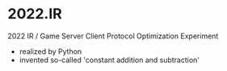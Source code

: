 # 2022.IR
2022 IR / Game Server Client Protocol Optimization Experiment

- realized by Python
- invented so-called 'constant addition and subtraction'
 
